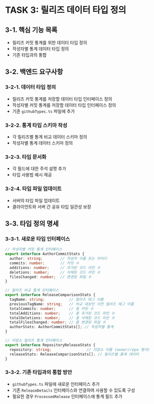 # TASK 3: 릴리즈 데이터 타입 정의

## 3-1. 핵심 기능 목록

- 릴리즈 커밋 통계를 위한 데이터 타입 정의
- 작성자별 통계 데이터 타입 정의
- 기존 타입과의 통합

## 3-2. 백엔드 요구사항

### 3-2-1. 데이터 타입 정의

- 릴리즈 커밋 통계를 저장할 데이터 타입 인터페이스 정의
- 작성자별 커밋 통계를 저장할 데이터 타입 인터페이스 정의
- 기존 `githubTypes.ts` 파일에 추가

### 3-2-2. 통계 타입 스키마 작성

- 각 릴리즈별 통계 비교 데이터 스키마 정의
- 작성자별 통계 데이터 스키마 정의

### 3-2-3. 타입 문서화

- 각 필드에 대한 주석 설명 추가
- 타입 사용법 예시 제공

### 3-2-4. 타입 파일 업데이트

- 서버의 타입 파일 업데이트
- 클라이언트와 서버 간 공유 타입 일관성 보장

## 3-3. 타입 정의 명세

### 3-3-1. 새로운 타입 인터페이스

```typescript
// 작성자별 커밋 통계 인터페이스
export interface AuthorCommitStats {
  author: string;        // 작성자 이름 또는 아이디
  commits: number;       // 커밋 수
  additions: number;     // 추가된 코드 라인 수
  deletions: number;     // 삭제된 코드 라인 수
  filesChanged: number;  // 변경된 파일 수
}

// 릴리즈 비교 통계 인터페이스
export interface ReleaseComparisonStats {
  tagName: string;           // 릴리즈 태그 이름
  previousTagName: string;   // 비교 대상인 이전 릴리즈 태그 이름
  totalCommits: number;      // 총 커밋 수
  totalAdditions: number;    // 총 추가된 코드 라인 수
  totalDeletions: number;    // 총 삭제된 코드 라인 수
  totalFilesChanged: number; // 총 변경된 파일 수
  authorStats: AuthorCommitStats[]; // 작성자별 통계
}

// 저장소 릴리즈 통계 인터페이스
export interface RepositoryReleaseStats {
  repository: string;                // 저장소 이름 (owner/repo 형식)
  releaseStats: ReleaseComparisonStats[]; // 릴리즈별 통계 데이터
}
```

### 3-3-2. 기존 타입과의 통합 방안

- `githubTypes.ts` 파일에 새로운 인터페이스 추가
- 기존 `ReleaseDetails` 인터페이스와 연결하여 사용할 수 있도록 구성
- 필요한 경우 `ProcessedRelease` 인터페이스에 통계 필드 추가
